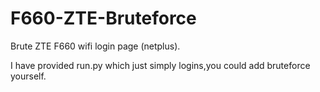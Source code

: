 # F660-ZTE-Bruteforce
Brute ZTE F660 wifi login page (netplus).

I have provided run.py which just simply logins,you could add bruteforce yourself. 
